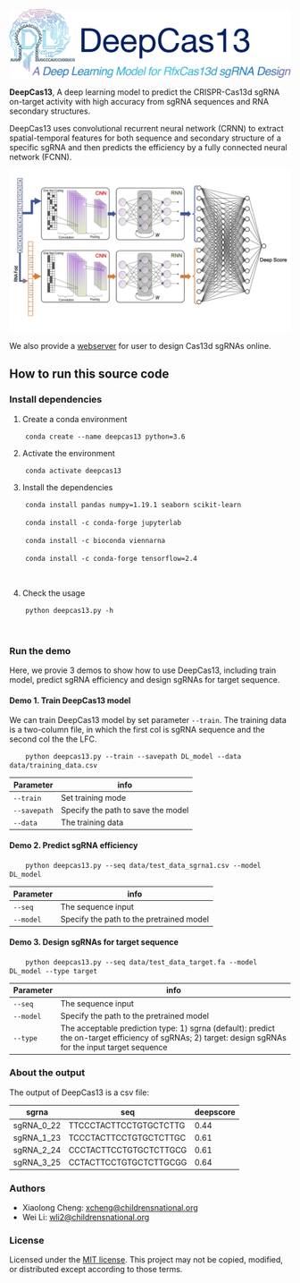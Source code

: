 ![logo](./pictures/logo.png)

**DeepCas13**, A deep learning model to predict the CRISPR-Cas13d sgRNA on-target activity with high accuracy from sgRNA sequences and RNA secondary structures.

DeepCas13 uses convolutional recurrent neural network (CRNN) to extract spatial-temporal features for both sequence and secondary structure of a specific sgRNA and then predicts the efficiency by a fully connected neural network (FCNN).

![structure](./pictures/DeepCas13.png)

We also provide a [webserver](http://deepcas13.weililab.org/) for user to design Cas13d sgRNAs online.

## How to run this source code ##

### Install dependencies ###

1. Create a conda environment

```
	conda create --name deepcas13 python=3.6
```
	
2. Activate the environment

```
	conda activate deepcas13
```

3. Install the dependencies

```
    conda install pandas numpy=1.19.1 seaborn scikit-learn 
	
	conda install -c conda-forge jupyterlab
	
    conda install -c bioconda viennarna
	
	conda install -c conda-forge tensorflow=2.4
	
	
```

4. Check the usage

```
    python deepcas13.py -h
	
	
```

### Run the demo ###

Here, we provie 3 demos to show how to use DeepCas13, including train model, predict sgRNA efficiency and design sgRNAs for target sequence.

#### Demo 1. Train DeepCas13 model ####

We can train DeepCas13 model by set parameter `--train`. The training data is a two-column file, in which the first col is sgRNA sequence and the second col the the LFC.

```
	python deepcas13.py --train --savepath DL_model --data data/training_data.csv
```

|Parameter|info|
|----|----|
|`--train` |Set training mode|
|`--savepath`|Specify the path to save the model|
|`--data`|The training data|

#### Demo 2. Predict sgRNA efficiency ####

```
	python deepcas13.py --seq data/test_data_sgrna1.csv --model DL_model
```

|Parameter|info|
|----|----|
|`--seq` |The sequence input|
|`--model`|Specify the path to the pretrained model|

#### Demo 3. Design sgRNAs for target sequence ####

```
	python deepcas13.py --seq data/test_data_target.fa --model DL_model --type target
```

|Parameter|info|
|----|----|
|`--seq` |The sequence input|
|`--model`|Specify the path to the pretrained model|
|`--type`|The acceptable prediction type: 1) sgrna (default): predict the on-target efficiency of sgRNAs; 2) target: design sgRNAs for the input target sequence|


### About the output ###

The output of DeepCas13 is a csv file: 

|sgrna|seq|deepscore|
|--------|----------|------------|
|sgRNA_0_22|TTCCCTACTTCCTGTGCTCTTG| 0.44 |
|sgRNA_1_23|TCCCTACTTCCTGTGCTCTTGC| 0.61 |
|sgRNA_2_24|CCCTACTTCCTGTGCTCTTGCG| 0.61 |
|sgRNA_3_25|CCTACTTCCTGTGCTCTTGCGG| 0.64 |



### Authors ###

* Xiaolong Cheng: xcheng@childrensnational.org
* Wei Li: wli2@childrensnational.org

### License ###

Licensed under the [MIT license](http://opensource.org/licenses/MIT). This project may not be copied, modified, or distributed except according to those terms.